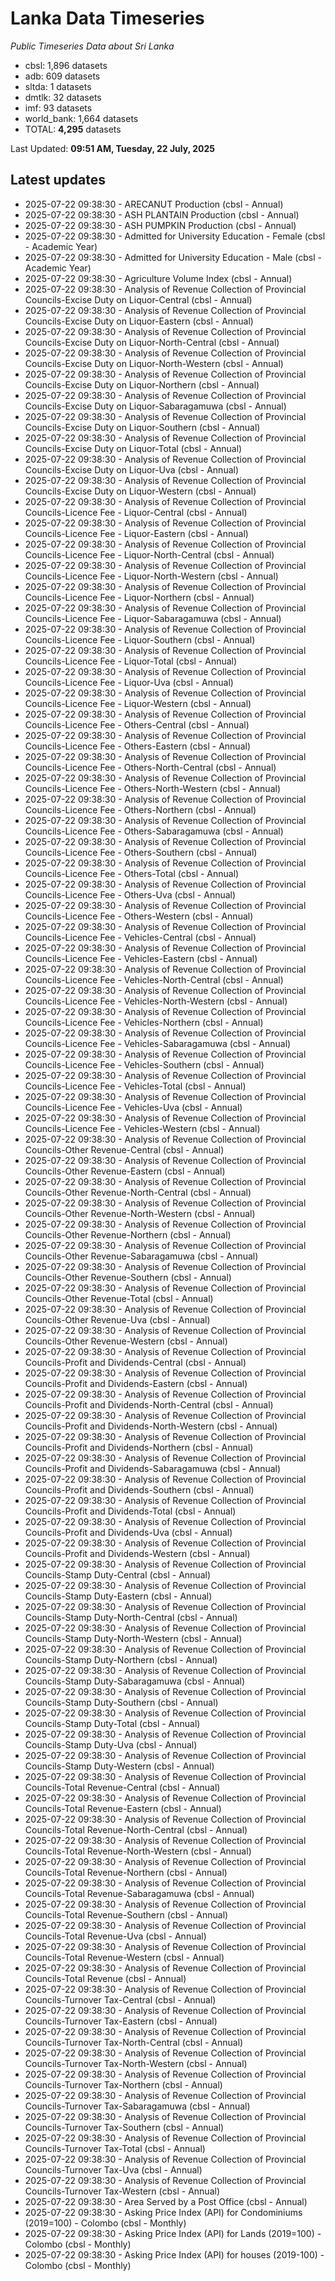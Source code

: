 # Lanka Data Timeseries
*Public Timeseries Data about Sri Lanka*

* cbsl: 1,896 datasets
* adb: 609 datasets
* sltda: 1 datasets
* dmtlk: 32 datasets
* imf: 93 datasets
* world_bank: 1,664 datasets
* TOTAL: **4,295** datasets

Last Updated: **09:51 AM, Tuesday, 22 July, 2025**

## Latest updates

* 2025-07-22 09:38:30 - ARECANUT Production (cbsl - Annual)
* 2025-07-22 09:38:30 - ASH PLANTAIN Production (cbsl - Annual)
* 2025-07-22 09:38:30 - ASH PUMPKIN Production (cbsl - Annual)
* 2025-07-22 09:38:30 - Admitted for University Education - Female (cbsl - Academic Year)
* 2025-07-22 09:38:30 - Admitted for University Education - Male (cbsl - Academic Year)
* 2025-07-22 09:38:30 - Agriculture Volume Index (cbsl - Annual)
* 2025-07-22 09:38:30 - Analysis of Revenue Collection of Provincial Councils-Excise Duty on Liquor-Central (cbsl - Annual)
* 2025-07-22 09:38:30 - Analysis of Revenue Collection of Provincial Councils-Excise Duty on Liquor-Eastern (cbsl - Annual)
* 2025-07-22 09:38:30 - Analysis of Revenue Collection of Provincial Councils-Excise Duty on Liquor-North-Central (cbsl - Annual)
* 2025-07-22 09:38:30 - Analysis of Revenue Collection of Provincial Councils-Excise Duty on Liquor-North-Western (cbsl - Annual)
* 2025-07-22 09:38:30 - Analysis of Revenue Collection of Provincial Councils-Excise Duty on Liquor-Northern (cbsl - Annual)
* 2025-07-22 09:38:30 - Analysis of Revenue Collection of Provincial Councils-Excise Duty on Liquor-Sabaragamuwa (cbsl - Annual)
* 2025-07-22 09:38:30 - Analysis of Revenue Collection of Provincial Councils-Excise Duty on Liquor-Southern (cbsl - Annual)
* 2025-07-22 09:38:30 - Analysis of Revenue Collection of Provincial Councils-Excise Duty on Liquor-Total (cbsl - Annual)
* 2025-07-22 09:38:30 - Analysis of Revenue Collection of Provincial Councils-Excise Duty on Liquor-Uva (cbsl - Annual)
* 2025-07-22 09:38:30 - Analysis of Revenue Collection of Provincial Councils-Excise Duty on Liquor-Western (cbsl - Annual)
* 2025-07-22 09:38:30 - Analysis of Revenue Collection of Provincial Councils-Licence Fee - Liquor-Central (cbsl - Annual)
* 2025-07-22 09:38:30 - Analysis of Revenue Collection of Provincial Councils-Licence Fee - Liquor-Eastern (cbsl - Annual)
* 2025-07-22 09:38:30 - Analysis of Revenue Collection of Provincial Councils-Licence Fee - Liquor-North-Central (cbsl - Annual)
* 2025-07-22 09:38:30 - Analysis of Revenue Collection of Provincial Councils-Licence Fee - Liquor-North-Western (cbsl - Annual)
* 2025-07-22 09:38:30 - Analysis of Revenue Collection of Provincial Councils-Licence Fee - Liquor-Northern (cbsl - Annual)
* 2025-07-22 09:38:30 - Analysis of Revenue Collection of Provincial Councils-Licence Fee - Liquor-Sabaragamuwa (cbsl - Annual)
* 2025-07-22 09:38:30 - Analysis of Revenue Collection of Provincial Councils-Licence Fee - Liquor-Southern (cbsl - Annual)
* 2025-07-22 09:38:30 - Analysis of Revenue Collection of Provincial Councils-Licence Fee - Liquor-Total (cbsl - Annual)
* 2025-07-22 09:38:30 - Analysis of Revenue Collection of Provincial Councils-Licence Fee - Liquor-Uva (cbsl - Annual)
* 2025-07-22 09:38:30 - Analysis of Revenue Collection of Provincial Councils-Licence Fee - Liquor-Western (cbsl - Annual)
* 2025-07-22 09:38:30 - Analysis of Revenue Collection of Provincial Councils-Licence Fee - Others-Central (cbsl - Annual)
* 2025-07-22 09:38:30 - Analysis of Revenue Collection of Provincial Councils-Licence Fee - Others-Eastern (cbsl - Annual)
* 2025-07-22 09:38:30 - Analysis of Revenue Collection of Provincial Councils-Licence Fee - Others-North-Central (cbsl - Annual)
* 2025-07-22 09:38:30 - Analysis of Revenue Collection of Provincial Councils-Licence Fee - Others-North-Western (cbsl - Annual)
* 2025-07-22 09:38:30 - Analysis of Revenue Collection of Provincial Councils-Licence Fee - Others-Northern (cbsl - Annual)
* 2025-07-22 09:38:30 - Analysis of Revenue Collection of Provincial Councils-Licence Fee - Others-Sabaragamuwa (cbsl - Annual)
* 2025-07-22 09:38:30 - Analysis of Revenue Collection of Provincial Councils-Licence Fee - Others-Southern (cbsl - Annual)
* 2025-07-22 09:38:30 - Analysis of Revenue Collection of Provincial Councils-Licence Fee - Others-Total (cbsl - Annual)
* 2025-07-22 09:38:30 - Analysis of Revenue Collection of Provincial Councils-Licence Fee - Others-Uva (cbsl - Annual)
* 2025-07-22 09:38:30 - Analysis of Revenue Collection of Provincial Councils-Licence Fee - Others-Western (cbsl - Annual)
* 2025-07-22 09:38:30 - Analysis of Revenue Collection of Provincial Councils-Licence Fee - Vehicles-Central (cbsl - Annual)
* 2025-07-22 09:38:30 - Analysis of Revenue Collection of Provincial Councils-Licence Fee - Vehicles-Eastern (cbsl - Annual)
* 2025-07-22 09:38:30 - Analysis of Revenue Collection of Provincial Councils-Licence Fee - Vehicles-North-Central (cbsl - Annual)
* 2025-07-22 09:38:30 - Analysis of Revenue Collection of Provincial Councils-Licence Fee - Vehicles-North-Western (cbsl - Annual)
* 2025-07-22 09:38:30 - Analysis of Revenue Collection of Provincial Councils-Licence Fee - Vehicles-Northern (cbsl - Annual)
* 2025-07-22 09:38:30 - Analysis of Revenue Collection of Provincial Councils-Licence Fee - Vehicles-Sabaragamuwa (cbsl - Annual)
* 2025-07-22 09:38:30 - Analysis of Revenue Collection of Provincial Councils-Licence Fee - Vehicles-Southern (cbsl - Annual)
* 2025-07-22 09:38:30 - Analysis of Revenue Collection of Provincial Councils-Licence Fee - Vehicles-Total (cbsl - Annual)
* 2025-07-22 09:38:30 - Analysis of Revenue Collection of Provincial Councils-Licence Fee - Vehicles-Uva (cbsl - Annual)
* 2025-07-22 09:38:30 - Analysis of Revenue Collection of Provincial Councils-Licence Fee - Vehicles-Western (cbsl - Annual)
* 2025-07-22 09:38:30 - Analysis of Revenue Collection of Provincial Councils-Other Revenue-Central (cbsl - Annual)
* 2025-07-22 09:38:30 - Analysis of Revenue Collection of Provincial Councils-Other Revenue-Eastern (cbsl - Annual)
* 2025-07-22 09:38:30 - Analysis of Revenue Collection of Provincial Councils-Other Revenue-North-Central (cbsl - Annual)
* 2025-07-22 09:38:30 - Analysis of Revenue Collection of Provincial Councils-Other Revenue-North-Western (cbsl - Annual)
* 2025-07-22 09:38:30 - Analysis of Revenue Collection of Provincial Councils-Other Revenue-Northern (cbsl - Annual)
* 2025-07-22 09:38:30 - Analysis of Revenue Collection of Provincial Councils-Other Revenue-Sabaragamuwa (cbsl - Annual)
* 2025-07-22 09:38:30 - Analysis of Revenue Collection of Provincial Councils-Other Revenue-Southern (cbsl - Annual)
* 2025-07-22 09:38:30 - Analysis of Revenue Collection of Provincial Councils-Other Revenue-Total (cbsl - Annual)
* 2025-07-22 09:38:30 - Analysis of Revenue Collection of Provincial Councils-Other Revenue-Uva (cbsl - Annual)
* 2025-07-22 09:38:30 - Analysis of Revenue Collection of Provincial Councils-Other Revenue-Western (cbsl - Annual)
* 2025-07-22 09:38:30 - Analysis of Revenue Collection of Provincial Councils-Profit and Dividends-Central (cbsl - Annual)
* 2025-07-22 09:38:30 - Analysis of Revenue Collection of Provincial Councils-Profit and Dividends-Eastern (cbsl - Annual)
* 2025-07-22 09:38:30 - Analysis of Revenue Collection of Provincial Councils-Profit and Dividends-North-Central (cbsl - Annual)
* 2025-07-22 09:38:30 - Analysis of Revenue Collection of Provincial Councils-Profit and Dividends-North-Western (cbsl - Annual)
* 2025-07-22 09:38:30 - Analysis of Revenue Collection of Provincial Councils-Profit and Dividends-Northern (cbsl - Annual)
* 2025-07-22 09:38:30 - Analysis of Revenue Collection of Provincial Councils-Profit and Dividends-Sabaragamuwa (cbsl - Annual)
* 2025-07-22 09:38:30 - Analysis of Revenue Collection of Provincial Councils-Profit and Dividends-Southern (cbsl - Annual)
* 2025-07-22 09:38:30 - Analysis of Revenue Collection of Provincial Councils-Profit and Dividends-Total (cbsl - Annual)
* 2025-07-22 09:38:30 - Analysis of Revenue Collection of Provincial Councils-Profit and Dividends-Uva (cbsl - Annual)
* 2025-07-22 09:38:30 - Analysis of Revenue Collection of Provincial Councils-Profit and Dividends-Western (cbsl - Annual)
* 2025-07-22 09:38:30 - Analysis of Revenue Collection of Provincial Councils-Stamp Duty-Central (cbsl - Annual)
* 2025-07-22 09:38:30 - Analysis of Revenue Collection of Provincial Councils-Stamp Duty-Eastern (cbsl - Annual)
* 2025-07-22 09:38:30 - Analysis of Revenue Collection of Provincial Councils-Stamp Duty-North-Central (cbsl - Annual)
* 2025-07-22 09:38:30 - Analysis of Revenue Collection of Provincial Councils-Stamp Duty-North-Western (cbsl - Annual)
* 2025-07-22 09:38:30 - Analysis of Revenue Collection of Provincial Councils-Stamp Duty-Northern (cbsl - Annual)
* 2025-07-22 09:38:30 - Analysis of Revenue Collection of Provincial Councils-Stamp Duty-Sabaragamuwa (cbsl - Annual)
* 2025-07-22 09:38:30 - Analysis of Revenue Collection of Provincial Councils-Stamp Duty-Southern (cbsl - Annual)
* 2025-07-22 09:38:30 - Analysis of Revenue Collection of Provincial Councils-Stamp Duty-Total (cbsl - Annual)
* 2025-07-22 09:38:30 - Analysis of Revenue Collection of Provincial Councils-Stamp Duty-Uva (cbsl - Annual)
* 2025-07-22 09:38:30 - Analysis of Revenue Collection of Provincial Councils-Stamp Duty-Western (cbsl - Annual)
* 2025-07-22 09:38:30 - Analysis of Revenue Collection of Provincial Councils-Total Revenue-Central (cbsl - Annual)
* 2025-07-22 09:38:30 - Analysis of Revenue Collection of Provincial Councils-Total Revenue-Eastern (cbsl - Annual)
* 2025-07-22 09:38:30 - Analysis of Revenue Collection of Provincial Councils-Total Revenue-North-Central (cbsl - Annual)
* 2025-07-22 09:38:30 - Analysis of Revenue Collection of Provincial Councils-Total Revenue-North-Western (cbsl - Annual)
* 2025-07-22 09:38:30 - Analysis of Revenue Collection of Provincial Councils-Total Revenue-Northern (cbsl - Annual)
* 2025-07-22 09:38:30 - Analysis of Revenue Collection of Provincial Councils-Total Revenue-Sabaragamuwa (cbsl - Annual)
* 2025-07-22 09:38:30 - Analysis of Revenue Collection of Provincial Councils-Total Revenue-Southern (cbsl - Annual)
* 2025-07-22 09:38:30 - Analysis of Revenue Collection of Provincial Councils-Total Revenue-Uva (cbsl - Annual)
* 2025-07-22 09:38:30 - Analysis of Revenue Collection of Provincial Councils-Total Revenue-Western (cbsl - Annual)
* 2025-07-22 09:38:30 - Analysis of Revenue Collection of Provincial Councils-Total Revenue (cbsl - Annual)
* 2025-07-22 09:38:30 - Analysis of Revenue Collection of Provincial Councils-Turnover Tax-Central (cbsl - Annual)
* 2025-07-22 09:38:30 - Analysis of Revenue Collection of Provincial Councils-Turnover Tax-Eastern (cbsl - Annual)
* 2025-07-22 09:38:30 - Analysis of Revenue Collection of Provincial Councils-Turnover Tax-North-Central (cbsl - Annual)
* 2025-07-22 09:38:30 - Analysis of Revenue Collection of Provincial Councils-Turnover Tax-North-Western (cbsl - Annual)
* 2025-07-22 09:38:30 - Analysis of Revenue Collection of Provincial Councils-Turnover Tax-Northern (cbsl - Annual)
* 2025-07-22 09:38:30 - Analysis of Revenue Collection of Provincial Councils-Turnover Tax-Sabaragamuwa (cbsl - Annual)
* 2025-07-22 09:38:30 - Analysis of Revenue Collection of Provincial Councils-Turnover Tax-Southern (cbsl - Annual)
* 2025-07-22 09:38:30 - Analysis of Revenue Collection of Provincial Councils-Turnover Tax-Total (cbsl - Annual)
* 2025-07-22 09:38:30 - Analysis of Revenue Collection of Provincial Councils-Turnover Tax-Uva (cbsl - Annual)
* 2025-07-22 09:38:30 - Analysis of Revenue Collection of Provincial Councils-Turnover Tax-Western (cbsl - Annual)
* 2025-07-22 09:38:30 - Area Served by a Post Office (cbsl - Annual)
* 2025-07-22 09:38:30 - Asking Price Index (API) for Condominiums (2019=100) - Colombo (cbsl - Monthly)
* 2025-07-22 09:38:30 - Asking Price Index (API) for Lands (2019=100) - Colombo (cbsl - Monthly)
* 2025-07-22 09:38:30 - Asking Price Index (API) for houses (2019-100) - Colombo (cbsl - Monthly)